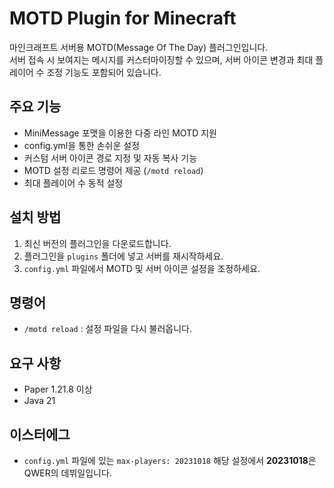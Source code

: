 # MOTD Plugin for Minecraft

마인크래프트 서버용 MOTD(Message Of The Day) 플러그인입니다.  
서버 접속 시 보여지는 메시지를 커스터마이징할 수 있으며, 서버 아이콘 변경과 최대 플레이어 수 조정 기능도 포함되어 있습니다.

## 주요 기능
- MiniMessage 포맷을 이용한 다중 라인 MOTD 지원  
- config.yml을 통한 손쉬운 설정  
- 커스텀 서버 아이콘 경로 지정 및 자동 복사 기능  
- MOTD 설정 리로드 명령어 제공 (`/motd reload`)  
- 최대 플레이어 수 동적 설정  

## 설치 방법
1. 최신 버전의 플러그인을 다운로드합니다.  
2. 플러그인을 `plugins` 폴더에 넣고 서버를 재시작하세요.  
3. `config.yml` 파일에서 MOTD 및 서버 아이콘 설정을 조정하세요.

## 명령어
- `/motd reload` : 설정 파일을 다시 불러옵니다.

## 요구 사항
- Paper 1.21.8 이상  
- Java 21  

## 이스터에그
- `config.yml` 파일에 있는 `max-players: 20231018` 해당 설정에서 **20231018**은 QWER의 데뷔일입니다.

